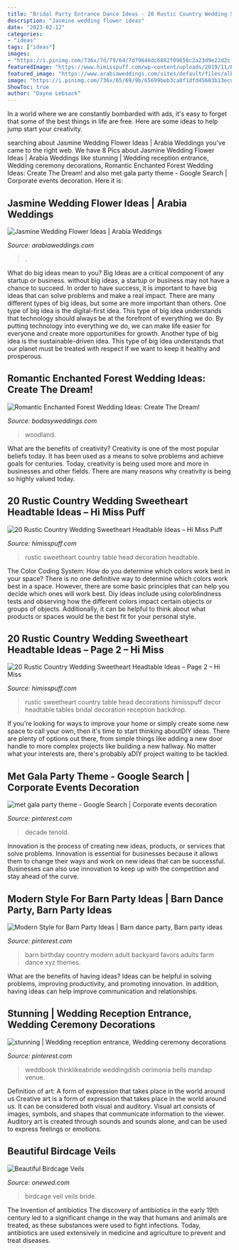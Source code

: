 ```yaml
---
title: "Bridal Party Entrance Dance Ideas - 20 Rustic Country Wedding Sweetheart Headtable Ideas – Page 2 – Hi Miss"
description: "Jasmine wedding flower ideas"
date: "2023-02-12"
categories:
- "ideas"
tags: ["ideas"]
images:
- "https://i.pinimg.com/736x/7d/79/64/7d79646dc6882f09656c2a23d9e22d2c--backyard-birthday-party-for-adults-party-favors-for-adults.jpg"
featuredImage: "https://www.himisspuff.com/wp-content/uploads/2019/11/Rustic-country-wedding-sweetheart-head-table-decoration-ideas.jpg"
featured_image: "https://www.arabiaweddings.com/sites/default/files/albums/2020/04/11/jasmine_wedding_flowers_4.jpg"
image: "https://i.pinimg.com/736x/65/69/9b/65699beb3ca0f1dfd45603b13ecdc445.jpg"
ShowToc: true
author: "Dayna Lebsack"
---
```



In a world where we are constantly bombarded with ads, it's easy to forget that some of the best things in life are free. Here are some ideas to help jump start your creativity.

	

		
searching about Jasmine Wedding Flower Ideas | Arabia Weddings you've came to the right web. We have 8 Pics about Jasmine Wedding Flower Ideas | Arabia Weddings like stunning | Wedding reception entrance, Wedding ceremony decorations, Romantic Enchanted Forest Wedding Ideas: Create The Dream! and also met gala party theme - Google Search | Corporate events decoration. Here it is:
		
    
## Jasmine Wedding Flower Ideas | Arabia Weddings

<img loading=lazy src="https://www.arabiaweddings.com/sites/default/files/albums/2020/04/11/jasmine_wedding_flowers_4.jpg" onerror="this.onerror=null;this.src='https://tse3.mm.bing.net/th?id=OIP.7bJgl6xquqTVR8QZ6LVw3AHaLI&amp;pid=15.1';" alt="Jasmine Wedding Flower Ideas | Arabia Weddings">

_Source: arabiaweddings.com_

>. 

	

What do big ideas mean to you?
Big Ideas are a critical component of any startup or business. without big ideas, a startup or business may not have a chance to succeed. In order to have success, it is important to have big ideas that can solve problems and make a real impact. There are many different types of big ideas, but some are more important than others.
One type of big idea is the digital-first idea. This type of big idea understands that technology should always be at the forefront of everything we do. By putting technology into everything we do, we can make life easier for everyone and create more opportunities for growth. Another type of big idea is the sustainable-driven idea. This type of big idea understands that our planet must be treated with respect if we want to keep it healthy and prosperous.

    
## Romantic Enchanted Forest Wedding Ideas: Create The Dream!

<img loading=lazy src="https://bodasyweddings.com/wp-content/uploads/2017/03/woodland-wedding-favor.jpg" onerror="this.onerror=null;this.src='https://tse4.mm.bing.net/th?id=OIP.pRQGBahT_0UaGfwcHYid6AHaLH&amp;pid=15.1';" alt="Romantic Enchanted Forest Wedding Ideas: Create The Dream!">

_Source: bodasyweddings.com_

>woodland. 

	

What are the benefits of creativity?
Creativity is one of the most popular beliefs today. It has been used as a means to solve problems and achieve goals for centuries. Today, creativity is being used more and more in businesses and other fields. There are many reasons why creativity is being so highly valued today.

    
## 20 Rustic Country Wedding Sweetheart Headtable Ideas – Hi Miss Puff

<img loading=lazy src="https://www.himisspuff.com/wp-content/uploads/2019/11/Rustic-country-wedding-sweetheart-head-table-decoration-ideas.jpg" onerror="this.onerror=null;this.src='https://tse3.mm.bing.net/th?id=OIP.e9afAPiwwQZEbs48NTxkRwHaP5&amp;pid=15.1';" alt="20 Rustic Country Wedding Sweetheart Headtable Ideas – Hi Miss Puff">

_Source: himisspuff.com_

>rustic sweetheart country table head decoration headtable. 

	

The Color Coding System: How do you determine which colors work best in your space?
There is no one definitive way to determine which colors work best in a space. However, there are some basic principles that can help you decide which ones will work best. Diy ideas include using colorblindness tests and observing how the different colors impact certain objects or groups of objects. Additionally, it can be helpful to think about what products or spaces would be the best fit for your personal style.

    
## 20 Rustic Country Wedding Sweetheart Headtable Ideas – Page 2 – Hi Miss

<img loading=lazy src="https://www.himisspuff.com/wp-content/uploads/2019/11/Rustic-country-wedding-sweetheart-head-table-decoration-ideas-20.jpg" onerror="this.onerror=null;this.src='https://tse2.mm.bing.net/th?id=OIP.grRlXYGQrpPQdSM5QVf16QHaNK&amp;pid=15.1';" alt="20 Rustic Country Wedding Sweetheart Headtable Ideas – Page 2 – Hi Miss">

_Source: himisspuff.com_

>rustic sweetheart country table head decorations himisspuff decor headtable tables bridal decoration reception backdrop. 

	

If you're looking for ways to improve your home or simply create some new space to call your own, then it's time to start thinking aboutDIY ideas. There are plenty of options out there, from simple things like adding a new door handle to more complex projects like building a new hallway. No matter what your interests are, there's probably aDIY project waiting to be tackled.

    
## Met Gala Party Theme - Google Search | Corporate Events Decoration

<img loading=lazy src="https://i.pinimg.com/736x/65/69/9b/65699beb3ca0f1dfd45603b13ecdc445.jpg" onerror="this.onerror=null;this.src='https://tse1.mm.bing.net/th?id=OIP.YDgECB-4LBbPPOaY5wxqNQHaLH&amp;pid=15.1';" alt="met gala party theme - Google Search | Corporate events decoration">

_Source: pinterest.com_

>decade tenold. 

	

Innovation is the process of creating new ideas, products, or services that solve problems. Innovation is essential for businesses because it allows them to change their ways and work on new ideas that can be successful. Businesses can also use innovation to keep up with the competition and stay ahead of the curve.

    
## Modern Style For Barn Party Ideas | Barn Dance Party, Barn Party Ideas

<img loading=lazy src="https://i.pinimg.com/736x/7d/79/64/7d79646dc6882f09656c2a23d9e22d2c--backyard-birthday-party-for-adults-party-favors-for-adults.jpg" onerror="this.onerror=null;this.src='https://tse4.mm.bing.net/th?id=OIP.q8JVkGdtxlp5FwyDJ0g7cQHaLE&amp;pid=15.1';" alt="Modern Style for Barn Party Ideas | Barn dance party, Barn party ideas">

_Source: pinterest.com_

>barn birthday country modern adult backyard favors adults farm dance xyz themes. 

	

What are the benefits of having ideas?
Ideas can be helpful in solving problems, improving productivity, and promoting innovation. In addition, having ideas can help improve communication and relationships.

    
## Stunning | Wedding Reception Entrance, Wedding Ceremony Decorations

<img loading=lazy src="https://i.pinimg.com/originals/70/cf/24/70cf243b93234af74911b29246305550.jpg" onerror="this.onerror=null;this.src='https://tse4.mm.bing.net/th?id=OIP.ixbNESuJyrPjvh5Xf5ehUQHaLI&amp;pid=15.1';" alt="stunning | Wedding reception entrance, Wedding ceremony decorations">

_Source: pinterest.com_

>weddbook thinklikeabride weddingdish cerimonia bells mandap venue. 

	

Definition of art: A form of expression that takes place in the world around us
Creative art is a form of expression that takes place in the world around us. It can be considered both visual and auditory. Visual art consists of images, symbols, and shapes that communicate information to the viewer. Auditory art is created through sounds and sounds alone, and can be used to express feelings or emotions.

    
## Beautiful Birdcage Veils

<img loading=lazy src="https://wedding-pictures-02.onewed.com/74711/beautiful_bride_with_birdcage_veil__full.jpg" onerror="this.onerror=null;this.src='https://tse1.mm.bing.net/th?id=OIP.XC_nBEXK2eA04HfOQWxfpgHaLH&amp;pid=15.1';" alt="Beautiful Birdcage Veils">

_Source: onewed.com_

>birdcage veil veils bride. 

	

The Invention of antibiotics
The discovery of antibiotics in the early 19th century led to a significant change in the way that humans and animals are treated, as these substances were used to fight infections. Today, antibiotics are used extensively in medicine and agriculture to prevent and treat diseases.

